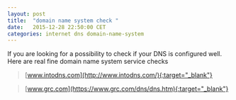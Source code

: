 ```yaml
---
layout: post
title:  "domain name system check "
date:   2015-12-28 22:50:00 CET
categories: internet dns domain-name-system 
---
```


If you are looking for a possibility to check if your DNS is configured well. Here are real fine domain name system service checks


> [www.intodns.com](http://www.intodns.com/){:target="_blank"}

> [www.grc.com](https://www.grc.com/dns/dns.htm){:target="_blank"}

